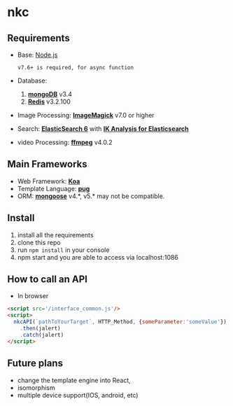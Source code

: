 # nkc

## Requirements
- Base: [Node.js](https://nodejs.org)

      v7.6+ is required, for async function
      
- Database: 
    1. **[mongoDB](https://www.mongodb.com)** v3.4
    2. **[Redis](https://redis.io/)** v3.2.100
 
- Image Processing: **[ImageMagick](https://www.imagemagick.org)** v7.0 or higher
- Search: **[ElasticSearch 6](https://elastic.co)** with **[IK Analysis for Elasticsearch](https://github.com/medcl/elasticsearch-analysis-ik)**
- video Processing: **[ffmpeg](https://www.ffmpeg.org/)** v4.0.2

## Main Frameworks
- Web Framework: **[Koa](http://koajs.com)**
- Template Language: **[pug](https://pugjs.org)**
- ORM: **[mongoose](https://www.mongoosejs.com)** v4.\*, v5.\* may not be compatible.

## Install

1. install all the requirements
2. clone this repo
3. run `npm install` in your console
4. npm start and you are able to access via localhost:1086

## How to call an API
- In browser

```html
<script src='/interface_common.js'/>
<script>
  nkcAPI(`pathToYourTarget`, HTTP_Method, {someParameter:'someValue'})
    .then(jalert)
    .catch(jalert)
</script>
```

## Future plans
- change the template engine into React, 
- isomorphism
- multiple device support(IOS, android, etc)
